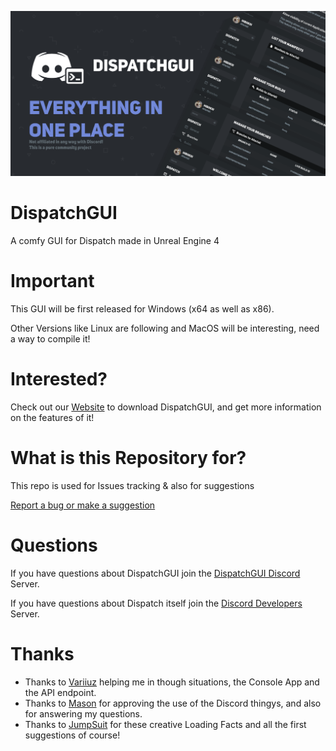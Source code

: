 ![Screenshot](images/Cover.png)

# DispatchGUI
A comfy GUI for Dispatch made in Unreal Engine 4

# Important
This GUI will be first released for Windows (x64 as well as x86).

Other Versions like Linux are following and MacOS will be interesting, need a way to compile it!

# Interested?
Check out our [Website](https://dispatchgui.frostfightstudios.com) to download DispatchGUI, and
get more information on the features of it!

# What is this Repository for?
This repo is used for Issues tracking & also for suggestions

[Report a bug or make a suggestion](https://github.com/Hibiikiii/Dispatch-GUI/issues/new/choose)

# Questions
If you have questions about DispatchGUI join the [DispatchGUI Discord](https://discord.gg/tAZdxbb) Server.

If you have questions about Dispatch itself join the [Discord Developers](https://discord.gg/discord-developers) Server.

# Thanks
- Thanks to [Variiuz](https://twitter.com/Variiuz) helping me in though situations, the Console App and the API endpoint.
- Thanks to [Mason](https://github.com/msciotti) for approving the use of the Discord thingys, and also for answering my questions.
- Thanks to [JumpSuit](https://twitter.com/JSA_Dev) for these creative Loading Facts and all the first suggestions of course!
